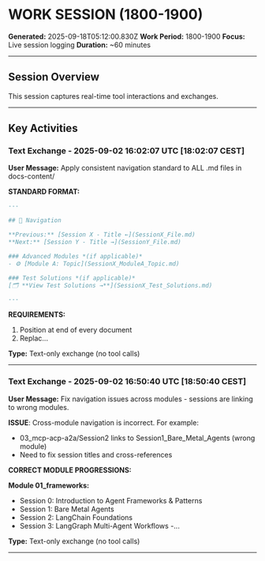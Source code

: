 # WORK SESSION (1800-1900)

**Generated:** 2025-09-18T05:12:00.830Z
**Work Period:** 1800-1900
**Focus:** Live session logging
**Duration:** ~60 minutes

---

## Session Overview

This session captures real-time tool interactions and exchanges.

---

## Key Activities

### Text Exchange - 2025-09-02 16:02:07 UTC [18:02:07 CEST]

**User Message:** Apply consistent navigation standard to ALL .md files in docs-content/

**STANDARD FORMAT:**
```markdown
---

## 🧭 Navigation

**Previous:** [Session X - Title ←](SessionX_File.md)  
**Next:** [Session Y - Title →](SessionY_File.md)  

### Advanced Modules *(if applicable)*
- ⚙️ [Module A: Topic](SessionX_ModuleA_Topic.md)  

### Test Solutions *(if applicable)*
[🗂️ **View Test Solutions →**](SessionX_Test_Solutions.md)

---
```

**REQUIREMENTS:**
1. Position at end of every document
2. Replac...

**Type:** Text-only exchange (no tool calls)

---

### Text Exchange - 2025-09-02 16:50:40 UTC [18:50:40 CEST]

**User Message:** Fix navigation issues across modules - sessions are linking to wrong modules.

**ISSUE**: Cross-module navigation is incorrect. For example:
- 03_mcp-acp-a2a/Session2 links to Session1_Bare_Metal_Agents (wrong module)
- Need to fix session titles and cross-references

**CORRECT MODULE PROGRESSIONS:**

**Module 01_frameworks:**
- Session 0: Introduction to Agent Frameworks & Patterns
- Session 1: Bare Metal Agents  
- Session 2: LangChain Foundations
- Session 3: LangGraph Multi-Agent Workflows
-...

**Type:** Text-only exchange (no tool calls)

---

